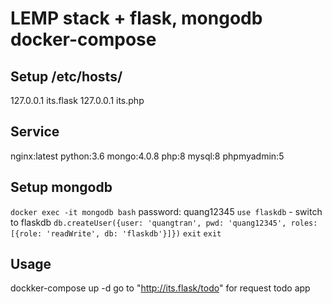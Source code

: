# LEMP stack + flask, mongodb docker-compose

## Setup /etc/hosts/

127.0.0.1 its.flask
127.0.0.1 its.php

## Service
nginx:latest
python:3.6
mongo:4.0.8
php:8
mysql:8
phpmyadmin:5

## Setup mongodb
`docker exec -it mongodb bash` password: quang12345
`use flaskdb` - switch to flaskdb
`db.createUser({user: 'quangtran', pwd: 'quang12345', roles: [{role: 'readWrite', db: 'flaskdb'}]})`
`exit`
`exit`
## Usage
dockker-compose up -d
go to "http://its.flask/todo" for request todo app